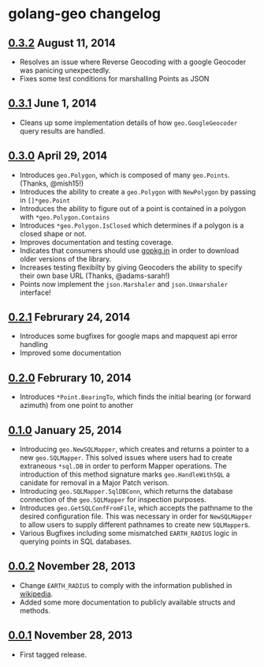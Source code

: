 # golang-geo changelog

## [0.3.2](https://github.com/kellydunn/golang-geo/tree/v0.3.2) August 11, 2014

  - Resolves an issue where Reverse Geocoding with a google Geocoder was panicing unexpectedly.
  - Fixes some test conditions for marshalling Points as JSON

## [0.3.1](https://github.com/kellydunn/golang-geo/tree/v0.3.1) June 1, 2014

  - Cleans up some implementation details of how `geo.GoogleGeocoder` query results are handled.

## [0.3.0](https://github.com/kellydunn/golang-geo/tree/v0.3.0) April 29, 2014

  - Introduces `geo.Polygon`, which is composed of many `geo.Points`. (Thanks, @mish15!)
  - Introduces the ability to create a `geo.Polygon` with `NewPolygon` by passing in `[]*geo.Point`
  - Introduces the ability to figure out of a point is contained in a polygon with `*geo.Polygon.Contains`
  - Introduces `*geo.Polygon.IsClosed` which determines if a polygon is a closed shape or not.
  - Improves documentation and testing coverage.
  - Indicates that consumers should use [gopkg.in](http://gopkg.in) in order to download older versions of the library.
  - Increases testing flexibilty by giving Geocoders the ability to specify their own base URL (Thanks, @adams-sarah!)
  - Points now implement the `json.Marshaler` and `json.Unmarshaler` interface!

## [0.2.1](https://github.com/kellydunn/golang-geo/tree/v0.2.1) Februrary 24, 2014

  - Introduces some bugfixes for google maps and mapquest api error handling
  - Improved some documentation

## [0.2.0](https://github.com/kellydunn/golang-geo/tree/v0.2.0) Februrary 10, 2014

  - Introduces `*Point.BearingTo`, which finds the initial bearing (or forward azimuth) from one point to another

## [0.1.0](https://github.com/kellydunn/golang-geo/tree/v0.1.0) January 25, 2014

  - Introducing `geo.NewSQLMapper`, which creates and returns a pointer to a new `geo.SQLMapper`.  This solved issues where users had to create extraneous `*sql.DB` in order to perform Mapper operations.  The introduction of this method signature marks `geo.HandleWithSQL` a canidate for removal in a Major Patch verison.
  - Introducing `geo.SQLMapper.SqlDBConn`, which returns the database connection of the `geo.SQLMapper` for inspection purposes.
  - Introduces `geo.GetSQLConfFromFile`, which accepts the pathname to the desired configuration file.  This was necessary in order for `NewSQLMapper` to allow users to supply different pathnames to create new `SQLMapper`s.
  - Various Bugfixes including some mismatched `EARTH_RADIUS` logic in querying points in SQL databases.

## [0.0.2](https://github.com/kellydunn/golang-geo/tree/v0.0.2) November 28, 2013

  - Change `EARTH_RADIUS` to comply with the information published in [wikipedia](http://en.wikipedia.org/wiki/Earth_radius).
  - Added some more documentation to publicly available structs and methods.

## [0.0.1](https://github.com/kellydunn/golang-geo/tree/v0.0.1) November 28, 2013

  - First tagged release.
